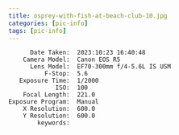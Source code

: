 ```yaml
---
title: osprey-with-fish-at-beach-club-10.jpg
categories: [pic-info]
tags: [pic-info]
---
```


          Date Taken:  2023:10:23 16:40:48
        Camera Model:  Canon EOS R5
          Lens Model:  EF70-300mm f/4-5.6L IS USM
              F-Stop:  5.6
       Exposure Time:  1/2000
                 ISO:  100
        Focal Length:  221.0
    Exposure Program:  Manual
        X Resolution:  600.0
        Y Resolution:  600.0
            keywords:  
